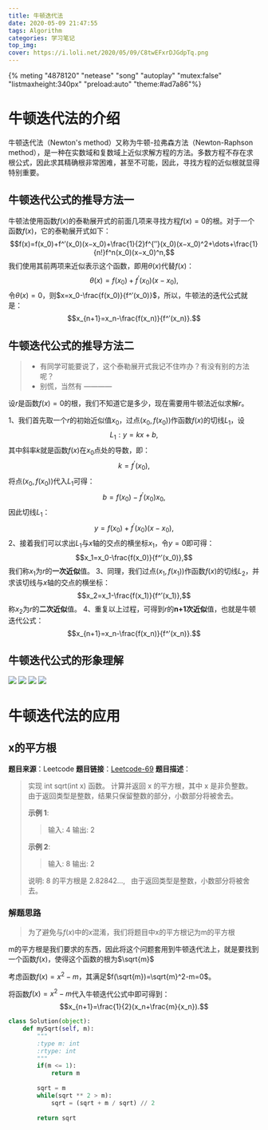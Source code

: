 ```yaml
---
title: 牛顿迭代法
date: 2020-05-09 21:47:55
tags: Algorithm
categories: 学习笔记
top_img:
cover: https://i.loli.net/2020/05/09/C8twEFxrDJGdpTq.png
---
```


{% meting "4878120" "netease" "song" "autoplay" "mutex:false" "listmaxheight:340px" "preload:auto" "theme:#ad7a86"%}

# 牛顿迭代法的介绍
牛顿迭代法（Newton's method）又称为牛顿-拉弗森方法（Newton-Raphson method），是一种在实数域和复数域上近似求解方程的方法。多数方程不存在求根公式，因此求其精确根非常困难，甚至不可能，因此，寻找方程的近似根就显得特别重要。

## 牛顿迭代公式的推导方法一
牛顿法使用函数$f(x)$的泰勒展开式的前面几项来寻找方程$f(x)=0$的根。对于一个函数$f(x)$，它的泰勒展开式如下：
$$f(x)=f(x_0)+f^′(x_0)(x−x_0)+\frac{1}{2}f^{′′}(x_0)(x−x_0)^2+\dots+\frac{1}{n!}f^n(x_0)(x−x_0)^n,$$
我们使用其前两项来近似表示这个函数，即用$\theta(x)$代替$f(x)$：
$$\theta(x)=f(x_0)+f^′(x_0)(x-x_0),$$
令$\theta(x)=0$，则$x=x_0-\frac{f(x_0)}{f^′(x_0)}$，所以，牛顿法的迭代公式就是：
$$x_{n+1}=x_n-\frac{f(x_n)}{f^′(x_n)}.$$

## 牛顿迭代公式的推导方法二
> - 有同学可能要说了，这个泰勒展开式我记不住咋办？有没有别的方法呢？
> - 别慌，当然有 ————

设$r$是函数$f(x)=0$的根，我们不知道它是多少，现在需要用牛顿法近似求解$r$。

1、我们首先取一个$r$的初始近似值$x_0$，过点$(x_0, f(x_0))$作函数$f(x)$的切线$L_1$，设
$$L_1:y=kx+b,$$
其中斜率$k$就是函数$f(x)$在$x_0$点处的导数，即：
$$k=f^′(x_0),$$
将点$(x_0, f(x_0))$代入$L_1$可得：
$$b=f(x_0)-f^′(x_0)x_0,$$
因此切线$L_1$：
$$y=f(x_0)+f^′(x_0)(x-x_0),$$
2、接着我们可以求出$L_1$与$x$轴的交点的横坐标$x_1$，令$y=0$即可得：
$$x_1=x_0-\frac{f(x_0)}{f^′(x_0)},$$
我们称$x_1$为$r$的**一次近似**值。
3、同理，我们过点$(x_1, f(x_1))$作函数$f(x)$的切线$L_2$，并求该切线与$x$轴的交点的横坐标：
$$x_2=x_1-\frac{f(x_1)}{f^′(x_1)},$$
称$x_2$为$r$的**二次近似**值。
4、重复以上过程，可得到$r$的**n+1次近似**值，也就是牛顿迭代公式：
$$x_{n+1}=x_n-\frac{f(x_n)}{f^′(x_n)}.$$

## 牛顿迭代公式的形象理解
![](https://i.loli.net/2020/05/10/OmWgonphEu2bqGr.png)
![](https://i.loli.net/2020/05/10/13XdITJ4CcpWato.png)
![](https://i.loli.net/2020/05/10/XThgF7VesWO1uZn.png)
![](https://i.loli.net/2020/05/10/Qe9z5TDtGgwuVF4.png)


# 牛顿迭代法的应用
## x的平方根
**题目来源**：Leetcode
**题目链接**：[Leetcode-69](https://leetcode-cn.com/problems/sqrtx/)
**题目描述**：

> 实现 int sqrt(int x) 函数。
> 计算并返回 x 的平方根，其中 x 是非负整数。
> 由于返回类型是整数，结果只保留整数的部分，小数部分将被舍去。
>
> **示例 1**:
> 	> 输入: 4
> 	> 输出: 2
>
> **示例 2**:
> 	> 输入: 8
> 	> 输出: 2
>
> 说明: 8 的平方根是 2.82842..., 
>      由于返回类型是整数，小数部分将被舍去。

### 解题思路
> 为了避免与$f(x)$中的$x$混淆，我们将题目中x的平方根记为m的平方根

m的平方根是我们要求的东西，因此将这个问题套用到牛顿迭代法上，就是要找到一个函数$f(x)$，使得这个函数的根为$\sqrt{m}$

考虑函数$f(x)=x^2-m$，其满足$f(\sqrt{m})=\sqrt{m}^2-m=0$。

将函数$f(x)=x^2-m$代入牛顿迭代公式中即可得到：
$$x_{n+1}=\frac{1}{2}(x_n+\frac{m}{x_n}).$$


```python
class Solution(object):
    def mySqrt(self, m):
        """
        :type m: int
        :rtype: int
        """
        if(m <= 1):
            return m
        
        sqrt = m
        while(sqrt ** 2 > m):
            sqrt = (sqrt + m / sqrt) // 2
        
        return sqrt
```